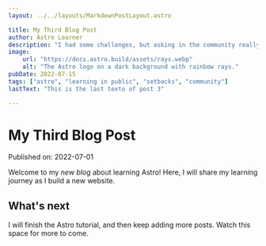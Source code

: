 ```yaml
---
layout: ../../layouts/MarkdownPostLayout.astro

title: My Third Blog Post
author: Astro Learner
description: "I had some challenges, but asking in the community really helped!"
image:
    url: "https://docs.astro.build/assets/rays.webp"
    alt: "The Astro logo on a dark background with rainbow rays."
pubDate: 2022-07-15
tags: ["astro", "learning in public", "setbacks", "community"]
lastText: "This is the last texto of post 3"

---
```

# My Third Blog Post

Published on: 2022-07-01

Welcome to my _new blog_ about learning Astro! Here, I will share my learning journey as I build a new website.


## What's next

I will finish the Astro tutorial, and then keep adding more posts. Watch this space for more to come.